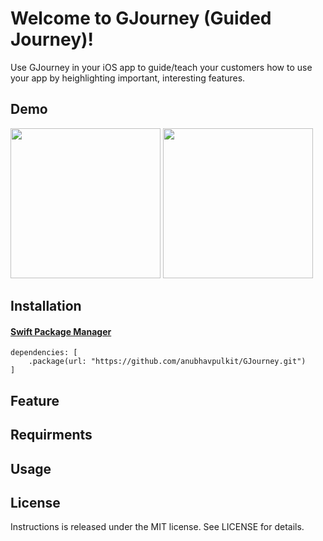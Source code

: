 # Welcome to GJourney (Guided Journey)!

Use GJourney in your iOS app to guide/teach your customers how to use your app by heighlighting important, interesting features. 

## Demo

<img src="https://github.com/anubhavpulkit/Pulkit-s-Eye/assets/47811606/c91a3b8b-e84f-4925-a081-5f9ed5a954b2" width="240">  <img src="https://github.com/anubhavpulkit/Pulkit-s-Eye/assets/47811606/7028bc5a-90f5-4b5a-8bee-e85e69886a30" width="240"> 


## Installation

#### [Swift Package Manager](https://swift.org/package-manager/)

```
dependencies: [
    .package(url: "https://github.com/anubhavpulkit/GJourney.git")
]
```
## Feature

## Requirments

## Usage

## License
Instructions is released under the MIT license. See LICENSE for details.

